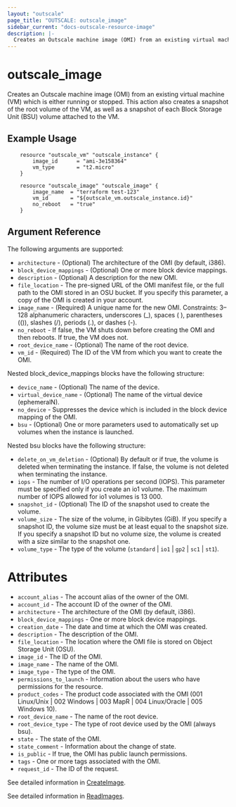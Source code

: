 ```yaml
---
layout: "outscale"
page_title: "OUTSCALE: outscale_image"
sidebar_current: "docs-outscale-resource-image"
description: |-
  Creates an Outscale machine image (OMI) from an existing virtual machine (VM) which is either running or stopped.
---
```


# outscale_image

Creates an Outscale machine image (OMI) from an existing virtual machine (VM) which is either running or stopped. This action also creates a snapshot of the root volume of the VM, as well as a snapshot of each Block Storage Unit (BSU) volume attached to the VM.

## Example Usage

```hcl
	resource "outscale_vm" "outscale_instance" {
		image_id      = "ami-3e158364"
		vm_type       = "t2.micro"
	}
	
	resource "outscale_image" "outscale_image" {
		image_name  = "terraform test-123"
		vm_id       = "${outscale_vm.outscale_instance.id}"
		no_reboot   = "true"
	}
```

## Argument Reference

The following arguments are supported:

* `architecture` - (Optional) The architecture of the OMI (by default, i386).
* `block_device_mappings` - (Optional) One or more block device mappings.
* `description` - (Optional) A description for the new OMI.
* `file_location` - The pre-signed URL of the OMI manifest file, or the full path to the OMI stored in an OSU bucket. If you specify this parameter, a copy of the OMI is created in your account.
* `image_name` - (Required) A unique name for the new OMI. Constraints: 3–128 alphanumeric characters, underscores (_), spaces ( ), parentheses (()), slashes (/), periods (.), or dashes (-).
* `no_reboot` - If false, the VM shuts down before creating the OMI and then reboots. If true, the VM does not.
* `root_device_name` - (Optional) The name of the root device.
* `vm_id` - (Required) The ID of the VM from which you want to create the OMI.

Nested block_device_mappings blocks have the following structure:

* `device_name` - (Optional) The name of the device.
* `virtual_device_name` - (Optional) The name of the virtual device (ephemeralN).
* `no_device` - Suppresses the device which is included in the block device mapping of the OMI.
* `bsu` - (Optional) One or more parameters used to automatically set up volumes when the instance is launched.

Nested bsu blocks have the following structure:

* `delete_on_vm_deletion` - (Optional) By default or if true, the volume is deleted when terminating the instance. If false, the volume is not deleted when terminating the instance.
* `iops` - The number of I/O operations per second (IOPS). This parameter must be specified only if you create an io1 volume. The maximum number of IOPS allowed for io1 volumes is 13 000.
* `snapshot_id` - (Optional) The ID of the snapshot used to create the volume.
* `volume_size` - The size of the volume, in Gibibytes (GiB). If you specify a snapshot ID, the volume size must be at least equal to the snapshot size. If you specify a snapshot ID but no volume size, the volume is created with a size similar to the snapshot one.
* `volume_type` - The type of the volume (`standard` | `io1` | `gp2` | `sc1` | `st1`).

# Attributes

* `account_alias` - The account alias of the owner of the OMI.
* `account_id` - The account ID of the owner of the OMI.
* `architecture` - The architecture of the OMI (by default, i386).
* `block_device_mappings` - One or more block device mappings.
* `creation_date` - The date and time at which the OMI was created.
* `description` - The description of the OMI.
* `file_location` - The location where the OMI file is stored on Object Storage Unit (OSU).
* `image_id` - The ID of the OMI.
* `image_name` - The name of the  OMI.
* `image_type` - The type of the OMI.
* `permissions_to_launch` - Information about the users who have permissions for the resource.
* `product_codes` - The product code associated with the OMI (001 Linux/Unix | 002 Windows | 003 MapR | 004 Linux/Oracle | 005 Windows 10).
* `root_device_name` - The name of the root device.
* `root_device_type` - The type of root device used by the OMI (always bsu).
* `state` - The state of the OMI.
* `state_comment` - Information about the change of state.
* `is_public` - If true, the OMI has public launch permissions.
* `tags` - One or more tags associated with the OMI.
* `request_id` - The ID of the request.

See detailed information in [CreateImage](http://docs.outscale.com/api_fcu/operations/Action_CreateImage_get.html#_api_fcu-action_createimage_get).

See detailed information in [ReadImages](http://docs.outscale.com/api_fcu/operations/Action_DescribeImages_get.html#_api_fcu-action_describeimages_get).

